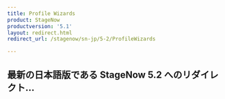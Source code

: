```yaml
---
title: Profile Wizards
product: StageNow
productversion: '5.1'
layout: redirect.html
redirect_url: /stagenow/sn-jp/5-2/ProfileWizards

---
```


## 最新の日本語版である StageNow 5.2 へのリダイレクト...

